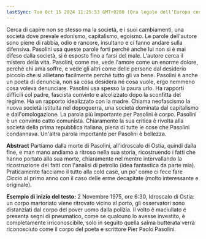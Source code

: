```yaml
---
lastSync: Tue Oct 15 2024 11:25:53 GMT+0200 (Ora legale dell’Europa centrale)
---
```

Cerca di capire non se stesso ma la società, e i suoi cambiamenti, una società dove prevale edonismo, capitalismo, egoismo. Le parole dell'autore sono piene di rabbia, odio e rancore, insultano e ci fanno andare sulla difensiva. Pasolini usa queste parole forti perché anche lui non si è mai difeso dalla società, si è esposto fino a farsi del male. L'autore cerca il mistero della vita. Pasolini, come me, vede l'amore come un enorme dolore, perché chi ama soffre, e vede gli altri come delle persone dal desiderio piccolo che si allietano facilmente perché tutto gli va bene. Pasolini è anche un poeta di denuncia, non sa cosa desidera né cosa vuole, ergo nemmeno cosa voleva denunciare. Pasolini usa spesso la paura urlo. Ha rapporti difficili col padre, fascista convinto e alcolizzato dopo la sconfitta del regime. Ha un rapporto idealizzato con la madre. Chiama neofascismo la nuova società istituita nel dopoguerra, una società dominata dal capitalismo e dall'omologazione. La parola più importante per Pasolini è corpo. Pasolini è un convinto catto comunista. Chiaramente la sua critica è rivolta alla società della prima repubblica italiana, piena di tutte le cose che Pasolini condannava. Un'altra parola importante per Pasolini è bellezza. 

**Abstract**
Partiamo dalla morte di Pasolini, all'idroscalo di Ostia, quindi dalla fine, e man mano andiamo a ritroso nella sua storia, ricostruendo i fatti che hanno portato alla sua morte, chiaramente nel mentre intervallando la ricostruzione dei fatti con l'analisi di petrolio (idea fantastica da parte mia). Praticamente facciamo il tutto alla cold case, un po' come ci fece fare Ciccio al primo anno con il caso delle erme decapitate (molto interessante e originale). 

**Esempio di inizio del testo:**
2 Novembre 1975, ore 6:30, Idroscalo di Ostia: un corpo martoriato viene ritrovato vicino al porto, gli osservatori sono distanziati dal corpo del pover uomo dalla polizia. Il volto è maciullato e presenta segni di pneumatico, come se qualcuno lo avesse investito, è completamente irriconoscibile, solo in seguito quella salma butterata verrà riconosciuto come il corpo del poeta e scrittore Pier Paolo Pasolini. 